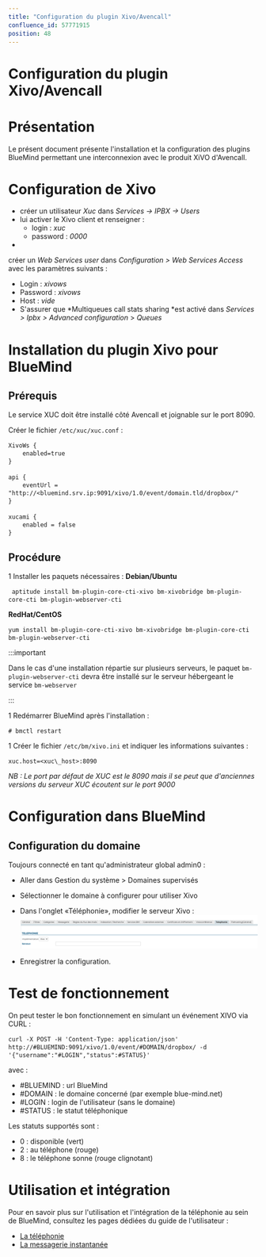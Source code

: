 ```yaml
---
title: "Configuration du plugin Xivo/Avencall"
confluence_id: 57771915
position: 48
---
```

# Configuration du plugin Xivo/Avencall


# Présentation

Le présent document présente l'installation et la configuration des plugins BlueMind permettant une interconnexion avec le produit XiVO d'Avencall.


# Configuration de Xivo

- créer un utilisateur *Xuc* dans *Services -> IPBX -> Users*
- lui activer le Xivo client et renseigner :
  - login : *xuc*
  - password : *0000*
- 
créer un *Web Services user* dans *Configuration > Web Services Access* avec les paramètres suivants :

  - Login : *xivows*
  - Password : *xivows*
  - Host : *vide*
- S'assurer que *Multiqueues call stats sharing *est activé dans *Services > Ipbx > Advanced configuration* > *Queues*


# Installation du plugin Xivo pour BlueMind

## Prérequis

Le service XUC doit être installé côté Avencall et joignable sur le port 8090.

Créer le fichier `/etc/xuc/xuc.conf` :


```
XivoWs {
    enabled=true
}
 
api {
    eventUrl = "http://<bluemind.srv.ip:9091/xivo/1.0/event/domain.tld/dropbox/"
}
 
xucami {
    enabled = false
}
```


## Procédure

1 
Installer les paquets nécessaires :
**Debian/Ubuntu**

```
 aptitude install bm-plugin-core-cti-xivo bm-xivobridge bm-plugin-core-cti bm-plugin-webserver-cti
```

**RedHat/CentOS**

```
yum install bm-plugin-core-cti-xivo bm-xivobridge bm-plugin-core-cti bm-plugin-webserver-cti
```

:::important

Dans le cas d'une installation répartie sur plusieurs serveurs, le paquet `bm-plugin-webserver-cti` devra être installé sur le serveur hébergeant le service `bm-webserver`

:::

1 
Redémarrer BlueMind après l'installation :


```
# bmctl restart
```


1 
Créer le fichier `/etc/bm/xivo.ini` et indiquer les informations suivantes :


```
xuc.host=<xuc\_host>:8090
```


*NB : Le port par défaut de XUC est le 8090 mais il se peut que d'anciennes versions du serveur XUC écoutent sur le port 9000*


# Configuration dans BlueMind

## Configuration du domaine

Toujours connecté en tant qu'administrateur global admin0 :

- Aller dans Gestion du système > Domaines supervisés
- Sélectionner le domaine à configurer pour utiliser Xivo
- Dans l'onglet «Téléphonie», modifier le serveur Xivo :
![](../attachments/57771915/79856209.png)

- Enregistrer la configuration.


# Test de fonctionnement

On peut tester le bon fonctionnement en simulant un événement XIVO via CURL :


```
curl -X POST -H 'Content-Type: application/json' http://#BLUEMIND:9091/xivo/1.0/event/#DOMAIN/dropbox/ -d '{"username":"#LOGIN","status":#STATUS}'
```


avec :

- #BLUEMIND : url BlueMind
- #DOMAIN : le domaine concerné (par exemple blue-mind.net)
- #LOGIN : login de l'utilisateur (sans le domaine)
- #STATUS : le statut téléphonique


Les statuts supportés sont :

- 0 : disponible (vert)
- 2 : au téléphone (rouge)
- 8 : le téléphone sonne (rouge clignotant)


# Utilisation et intégration

Pour en savoir plus sur l'utilisation et l'intégration de la téléphonie au sein de BlueMind, consultez les pages dédiées du guide de l'utilisateur :

- [La téléphonie](/Guide_de_l_utilisateur/La_téléphonie/)
- [La messagerie instantanée](/Guide_de_l_utilisateur/La_messagerie_instantanée/)


